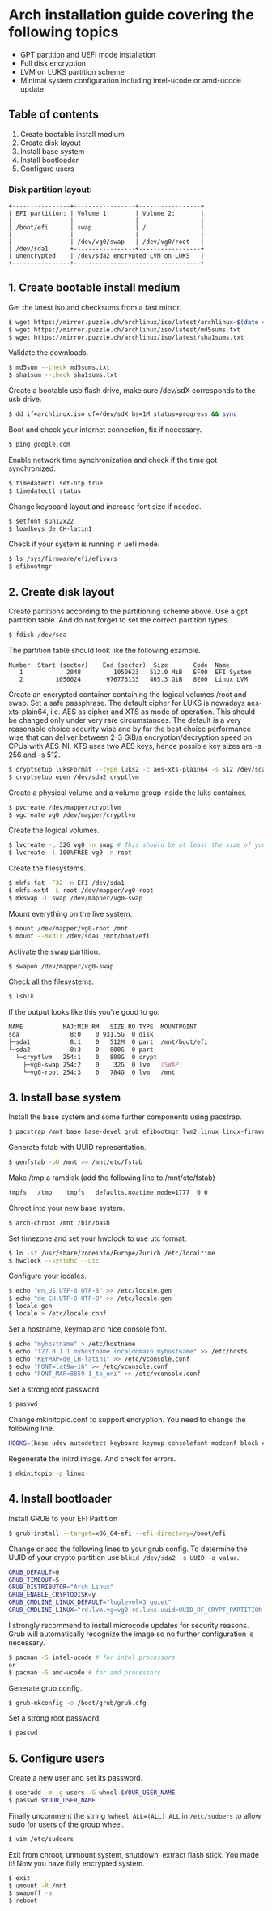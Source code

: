 # Arch installation guide covering the following topics
* GPT partition and UEFI mode installation
* Full disk encryption
* LVM on LUKS partition scheme
* Minimal system configuration including intel-ucode or amd-ucode update

## Table of contents
1. Create bootable install medium
2. Create disk layout
3. Install base system
4. Install bootloader
5. Configure users

### Disk partition layout:
```
+----------------+-----------------+-----------------+
| EFI partition: | Volume 1:       | Volume 2:       |
|                |                 |                 |
| /boot/efi      | swap            | /               |
|                |                 |                 |
|                | /dev/vg0/swap   | /dev/vg0/root   |
| /dev/sda1      +-----------------+-----------------+
| unencrypted    | /dev/sda2 encrypted LVM on LUKS   |
+----------------+-----------------------------------+
```
## 1. Create bootable install medium

Get the latest iso and checksums from a fast mirror.
```bash
$ wget https://mirror.puzzle.ch/archlinux/iso/latest/archlinux-$(date +%Y.%m.%d)-x86_64.iso archlinux.iso
$ wget https://mirror.puzzle.ch/archlinux/iso/latest/md5sums.txt
$ wget https://mirror.puzzle.ch/archlinux/iso/latest/sha1sums.txt
```

Validate the downloads.
```bash
$ md5sum --check md5sums.txt
$ sha1sum --check sha1sums.txt
```

Create a bootable usb flash drive, make sure /dev/sdX corresponds to the usb drive.
```bash
$ dd if=archlinux.iso of=/dev/sdX bs=1M status=progress && sync
```

Boot and check your internet connection, fix if necessary.
```bash
$ ping google.com
```

Enable network time synchronization and check if the time got synchronized.
```bash
$ timedatectl set-ntp true
$ timedatectl status
```

Change keyboard layout and increase font size if needed.
```bash
$ setfont sun12x22
$ loadkeys de_CH-latin1
```

Check if your system is running in uefi mode.
```bash
$ ls /sys/firmware/efi/efivars
$ efibootmgr
```

## 2. Create disk layout

Create partitions according to the partitioning scheme above.
Use a gpt partition table. And do not forget to set the correct partition types.
```bash
$ fdisk /dev/sda
```

The partition table should look like the following example.
```
Number  Start (sector)    End (sector)  Size       Code  Name
   1            2048         1050623   512.0 MiB   EF00  EFI System
   2         1050624       976773133   465.3 GiB   8E00  Linux LVM
```

Create an encrypted container containing the logical volumes /root and swap. Set a safe passphrase.
The default cipher for LUKS is nowadays aes-xts-plain64, i.e. AES as cipher and XTS as mode of operation.
This should be changed only under very rare circumstances.
The default is a very reasonable choice security wise and by far the best choice performance wise that can deliver between 2-3 GiB/s encryption/decryption speed on CPUs with AES-NI. XTS uses two AES keys, hence possible key sizes are -s 256 and -s 512.
```bash
$ cryptsetup luksFormat --type luks2 -c aes-xts-plain64 -s 512 /dev/sda2
$ cryptsetup open /dev/sda2 cryptlvm
```

Create a physical volume and a volume group inside the luks container.
```bash
$ pvcreate /dev/mapper/cryptlvm
$ vgcreate vg0 /dev/mapper/cryptlvm
```

Create the logical volumes.
```bash
$ lvcreate -L 32G vg0 -n swap # This should be at least the size of your RAM if you want hybernation to work
$ lvcreate -l 100%FREE vg0 -n root
```

Create the filesystems.
```bash
$ mkfs.fat -F32 -n EFI /dev/sda1
$ mkfs.ext4 -L root /dev/mapper/vg0-root
$ mkswap -L swap /dev/mapper/vg0-swap
```

Mount everything on the live system.
```bash
$ mount /dev/mapper/vg0-root /mnt
$ mount --mkdir /dev/sda1 /mnt/boot/efi
```

Activate the swap partition.
```bash
$ swapon /dev/mapper/vg0-swap
```

Check all the filesystems.
```bash
$ lsblk
```

If the output looks like this you're good to go.
```bash
NAME           MAJ:MIN RM   SIZE RO TYPE  MOUNTPOINT
sda              8:0    0 931.5G  0 disk
├─sda1           8:1    0   512M  0 part  /mnt/boot/efi
└─sda2           8:3    0   800G  0 part
  └─cryptlvm   254:1    0   800G  0 crypt
    ├─vg0-swap 254:2    0    32G  0 lvm   [SWAP]
    └─vg0-root 254:3    0   784G  0 lvm   /mnt
```

## 3. Install base system

Install the base system and some further components using pacstrap.
```bash
$ pacstrap /mnt base base-devel grub efibootmgr lvm2 linux linux-firmware vim
```

Generate fstab with UUID representation.
```bash
$ genfstab -pU /mnt >> /mnt/etc/fstab
```

Make /tmp a ramdisk (add the following line to /mnt/etc/fstab)
```bash
tmpfs   /tmp    tmpfs   defaults,noatime,mode=1777  0 0
```

Chroot into your new base system.
```bash
$ arch-chroot /mnt /bin/bash
```

Set timezone and set your hwclock to use utc format.
```bash
$ ln -sf /usr/share/zoneinfo/Europe/Zurich /etc/localtime
$ hwclock --systohc --utc
```

Configure your locales.
```bash
$ echo "en_US.UTF-8 UTF-8" >> /etc/locale.gen
$ echo "de_CH.UTF-8 UTF-8" >> /etc/locale.gen
$ locale-gen
$ locale > /etc/locale.conf
```

Set a hostname, keymap and nice console font.
```bash
$ echo "myhostname" > /etc/hostname
$ echo "127.0.1.1 myhostname.localdomain myhostname" >> /etc/hosts
$ echo "KEYMAP=de_CH-latin1" >> /etc/vconsole.conf
$ echo "FONT=lat9w-16" >> /etc/vconsole.conf
$ echo "FONT_MAP=8859-1_to_uni" >> /etc/vconsole.conf
```

Set a strong root password.
```bash
$ passwd
```

Change mkinitcpio.conf to support encryption. You need to change the following line.
```bash
HOOKS=(base udev autodetect keyboard keymap consolefont modconf block encrypt lvm2 resume filesystems fsck)
```

Regenerate the initrd image. And check for errors.
```bash
$ mkinitcpio -p linux
```

## 4. Install bootloader

Install GRUB to your EFI Partition
```bash
$ grub-install --target=x86_64-efi --efi-directory=/boot/efi
```

Change or add the following lines to your grub config.
To determine the UUID of your crypto partition use `blkid /dev/sda2 -s UUID -o value`.

```bash
GRUB_DEFAULT=0
GRUB_TIMEOUT=5
GRUB_DISTRIBUTOR="Arch Linux"
GRUB_ENABLE_CRYPTODISK=y
GRUB_CMDLINE_LINUX_DEFAULT="loglevel=3 quiet"
GRUB_CMDLINE_LINUX="rd.lvm.vg=vg0 rd.luks.uuid=UUID_OF_CRYPT_PARTITION resume=/dev/mapper/vg0-swap"
```

I strongly recommend to install microcode updates for security reasons.
Grub will automatically recognize the image so no further configuration is necessary.
```bash
$ pacman -S intel-ucode # for intel processors
or
$ pacman -S amd-ucode # for amd processors
```

Generate grub config.
```bash
$ grub-mkconfig -o /boot/grub/grub.cfg
```

Set a strong root password.
```bash
$ passwd
```

## 5. Configure users
Create a new user and set its password.
```bash
$ useradd -m -g users -G wheel $YOUR_USER_NAME
$ passwd $YOUR_USER_NAME
```

Finally uncomment the string `%wheel ALL=(ALL) ALL` in `/etc/sudoers` to allow sudo for users of the group wheel.
```bash
$ vim /etc/sudoers
```

Exit from chroot, unmount system, shutdown, extract flash stick. You made it! Now you have fully encrypted system.
```bash
$ exit
$ umount -R /mnt
$ swapoff -a
$ reboot
```
